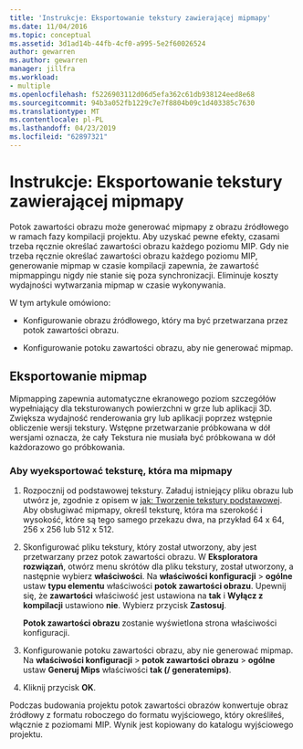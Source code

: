 ```yaml
---
title: 'Instrukcje: Eksportowanie tekstury zawierającej mipmapy'
ms.date: 11/04/2016
ms.topic: conceptual
ms.assetid: 3d1ad14b-44fb-4cf0-a995-5e2f60026524
author: gewarren
ms.author: gewarren
manager: jillfra
ms.workload:
- multiple
ms.openlocfilehash: f5226903112d06d5efa362c61db938124eed8e68
ms.sourcegitcommit: 94b3a052fb1229c7e7f8804b09c1d403385c7630
ms.translationtype: MT
ms.contentlocale: pl-PL
ms.lasthandoff: 04/23/2019
ms.locfileid: "62897321"
---
```

# <a name="how-to-export-a-texture-that-contains-mipmaps"></a>Instrukcje: Eksportowanie tekstury zawierającej mipmapy

Potok zawartości obrazu może generować mipmapy z obrazu źródłowego w ramach fazy kompilacji projektu. Aby uzyskać pewne efekty, czasami trzeba ręcznie określać zawartości obrazu każdego poziomu MIP. Gdy nie trzeba ręcznie określać zawartości obrazu każdego poziomu MIP, generowanie mipmap w czasie kompilacji zapewnia, że zawartość mipmappingu nigdy nie stanie się poza synchronizacji. Eliminuje koszty wydajności wytwarzania mipmap w czasie wykonywania.

W tym artykule omówiono:

- Konfigurowanie obrazu źródłowego, który ma być przetwarzana przez potok zawartości obrazu.

- Konfigurowanie potoku zawartości obrazu, aby nie generować mipmap.

## <a name="export-mipmaps"></a>Eksportowanie mipmap

Mipmapping zapewnia automatyczne ekranowego poziom szczegółów wypełniający dla teksturowanych powierzchni w grze lub aplikacji 3D. Zwiększa wydajność renderowania gry lub aplikacji poprzez wstępnie obliczenie wersji tekstury. Wstępne przetwarzanie próbkowana w dół wersjami oznacza, że cały Tekstura nie musiała być próbkowana w dół każdorazowo go próbkowania.

### <a name="to-export-a-texture-that-has-mipmaps"></a>Aby wyeksportować teksturę, która ma mipmapy

1. Rozpocznij od podstawowej tekstury. Załaduj istniejący pliku obrazu lub utwórz je, zgodnie z opisem w [jak: Tworzenie tekstury podstawowej](../designers/how-to-create-a-basic-texture.md). Aby obsługiwać mipmapy, określ teksturę, która ma szerokość i wysokość, które są tego samego przekazu dwa, na przykład 64 x 64, 256 x 256 lub 512 x 512.

2. Skonfigurować pliku tekstury, który został utworzony, aby jest przetwarzany przez potok zawartości obrazu. W **Eksploratora rozwiązań**, otwórz menu skrótów dla pliku tekstury, został utworzony, a następnie wybierz **właściwości**. Na **właściwości konfiguracji** > **ogólne** ustaw **typu elementu** właściwości **potok zawartości obrazu**. Upewnij się, że **zawartości** właściwość jest ustawiona na **tak** i **Wyłącz z kompilacji** ustawiono **nie**. Wybierz przycisk **Zastosuj**.

   **Potok zawartości obrazu** zostanie wyświetlona strona właściwości konfiguracji.

3. Konfigurowanie potoku zawartości obrazu, aby nie generować mipmap. Na **właściwości konfiguracji** > **potok zawartości obrazu** > **ogólne** ustaw **Generuj Mips** właściwości **tak (/ generatemips)**.

4. Kliknij przycisk **OK**.

Podczas budowania projektu potok zawartości obrazów konwertuje obraz źródłowy z formatu roboczego do formatu wyjściowego, który określiłeś, włącznie z poziomami MIP. Wynik jest kopiowany do katalogu wyjściowego projektu.
